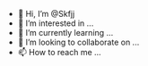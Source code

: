 - 👋 Hi, I’m @Skfjj
- 👀 I’m interested in ...
- 🌱 I’m currently learning ...
- 💞️ I’m looking to collaborate on ...
- 📫 How to reach me ...

<!---
Skfjj/Skfjj is a ✨ special ✨ repository because its `README.md` (this file) appears on your GitHub profile.
You can click the Preview link to take a look at your changes.
--->
